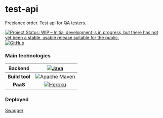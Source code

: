 # test-api
Freelance order.
Test api for QA testers.

[![Project Status: WIP – Initial development is in progress, but there has not yet been a stable, usable release suitable for the public.](https://www.repostatus.org/badges/latest/inactive.svg)](https://www.repostatus.org/#inactive)
[![GitHub](https://img.shields.io/github/license/Vaixle/test-api)](https://github.com/Vaixle/talkme-shop-api/blob/main/LICENSE)

### Main technologies

| **Backend**  |[![Java](https://img.shields.io/badge/java-%23ED8B00.svg?style=for-the-badge&logo=java&logoColor=white)](https://dev.java/)|
|:------------:|:------------:|
| **Build tool**  |![Apache Maven](https://img.shields.io/badge/Apache%20Maven-C71A36?style=for-the-badge&logo=Apache%20Maven&logoColor=white) |
|    **PaaS**    | [![Heroku](https://img.shields.io/badge/heroku-%23430098.svg?style=for-the-badge&logo=heroku&logoColor=white)](https://www.heroku.com/) |

### Deployed

[Swagger](https://practice-api-qa.herokuapp.com/swagger-ui/index.html)
